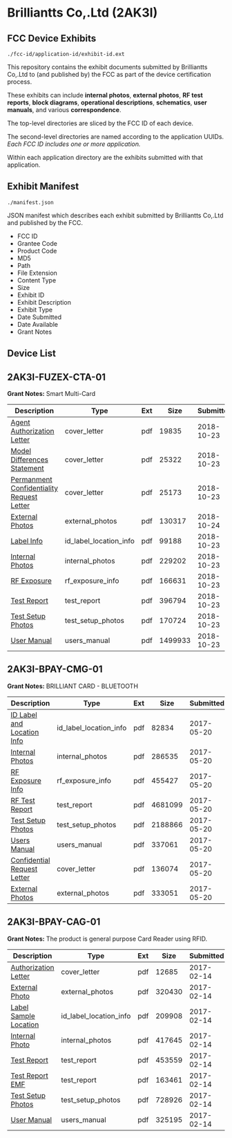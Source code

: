 # Brilliantts Co,.Ltd (2AK3I)
## FCC Device Exhibits

```
./fcc-id/application-id/exhibit-id.ext
```

This repository contains the exhibit documents submitted by Brilliantts Co,.Ltd to (and published by) the FCC as part of the device certification process.

These exhibits can include **internal photos**, **external photos**, **RF test reports**, **block diagrams**, **operational descriptions**, **schematics**, **user manuals**, and various **correspondence**.

The top-level directories are sliced by the FCC ID of each device.

The second-level directories are named according to the application UUIDs. *Each FCC ID includes one or more application.*

Within each application directory are the exhibits submitted with that application. 

## Exhibit Manifest

```
./manifest.json
```

JSON manifest which describes each exhibit submitted by Brilliantts Co,.Ltd and published by the FCC.

- FCC ID
- Grantee Code
- Product Code
- MD5
- Path
- File Extension
- Content Type
- Size
- Exhibit ID
- Exhibit Description
- Exhibit Type
- Date Submitted
- Date Available
- Grant Notes

## Device List
## 2AK3I-FUZEX-CTA-01
**Grant Notes:** Smart Multi-Card

| Description | Type | Ext | Size | Submitted | Available |
| ----------- | ---- | --- | ---- | --------- | --------- |
| [Agent Authorization Letter](2AK3I-FUZEX-CTA-01/52dd7917081e1b251d7a19e915810198/4045559.pdf) | cover_letter | pdf | 19835 | 2018-10-23 | 2018-10-23 |
| [Model Differences Statement](2AK3I-FUZEX-CTA-01/52dd7917081e1b251d7a19e915810198/4045560.pdf) | cover_letter | pdf | 25322 | 2018-10-23 | 2018-10-23 |
| [Permanment Confidentiality Request Letter](2AK3I-FUZEX-CTA-01/52dd7917081e1b251d7a19e915810198/4045565.pdf) | cover_letter | pdf | 25173 | 2018-10-23 | 2018-10-23 |
| [External Photos](2AK3I-FUZEX-CTA-01/52dd7917081e1b251d7a19e915810198/4046722.pdf) | external_photos | pdf | 130317 | 2018-10-24 | 2018-10-23 |
| [Label Info](2AK3I-FUZEX-CTA-01/52dd7917081e1b251d7a19e915810198/4045562.pdf) | id_label_location_info | pdf | 99188 | 2018-10-23 | 2018-10-23 |
| [Internal Photos](2AK3I-FUZEX-CTA-01/52dd7917081e1b251d7a19e915810198/4045558.pdf) | internal_photos | pdf | 229202 | 2018-10-23 | 2019-04-21 |
| [RF Exposure](2AK3I-FUZEX-CTA-01/52dd7917081e1b251d7a19e915810198/4045567.pdf) | rf_exposure_info | pdf | 166631 | 2018-10-23 | 2018-10-23 |
| [Test Report](2AK3I-FUZEX-CTA-01/52dd7917081e1b251d7a19e915810198/4045564.pdf) | test_report | pdf | 396794 | 2018-10-23 | 2018-10-23 |
| [Test Setup Photos](2AK3I-FUZEX-CTA-01/52dd7917081e1b251d7a19e915810198/4045568.pdf) | test_setup_photos | pdf | 170724 | 2018-10-23 | 2018-10-23 |
| [User Manual](2AK3I-FUZEX-CTA-01/52dd7917081e1b251d7a19e915810198/4045563.pdf) | users_manual | pdf | 1499933 | 2018-10-23 | 2018-10-23 |
## 2AK3I-BPAY-CMG-01
**Grant Notes:** BRILLIANT CARD - BLUETOOTH

| Description | Type | Ext | Size | Submitted | Available |
| ----------- | ---- | --- | ---- | --------- | --------- |
| [ID Label and Location Info](2AK3I-BPAY-CMG-01/b4333b69c3129156cc9bee1f00f951f8/3398219.pdf) | id_label_location_info | pdf | 82834 | 2017-05-20 | 2017-05-20 |
| [Internal Photos](2AK3I-BPAY-CMG-01/b4333b69c3129156cc9bee1f00f951f8/3398220.pdf) | internal_photos | pdf | 286535 | 2017-05-20 | 2017-11-16 |
| [RF Exposure Info](2AK3I-BPAY-CMG-01/b4333b69c3129156cc9bee1f00f951f8/3398224.pdf) | rf_exposure_info | pdf | 455427 | 2017-05-20 | 2017-05-20 |
| [RF Test Report](2AK3I-BPAY-CMG-01/b4333b69c3129156cc9bee1f00f951f8/3398226.pdf) | test_report | pdf | 4681099 | 2017-05-20 | 2017-05-20 |
| [Test Setup Photos](2AK3I-BPAY-CMG-01/b4333b69c3129156cc9bee1f00f951f8/3398227.pdf) | test_setup_photos | pdf | 2188866 | 2017-05-20 | 2017-11-16 |
| [Users Manual](2AK3I-BPAY-CMG-01/b4333b69c3129156cc9bee1f00f951f8/3398228.pdf) | users_manual | pdf | 337061 | 2017-05-20 | 2017-11-16 |
| [Confidential Request Letter](2AK3I-BPAY-CMG-01/b4333b69c3129156cc9bee1f00f951f8/3398216.pdf) | cover_letter | pdf | 136074 | 2017-05-20 | 2017-05-20 |
| [External Photos](2AK3I-BPAY-CMG-01/b4333b69c3129156cc9bee1f00f951f8/3398218.pdf) | external_photos | pdf | 333051 | 2017-05-20 | 2017-11-16 |
## 2AK3I-BPAY-CAG-01
**Grant Notes:** The product is general purpose Card Reader using RFID.

| Description | Type | Ext | Size | Submitted | Available |
| ----------- | ---- | --- | ---- | --------- | --------- |
| [Authorization Letter](2AK3I-BPAY-CAG-01/f77e381e82552c5d30b4dffbdb2f1e88/3283162.pdf) | cover_letter | pdf | 12685 | 2017-02-14 | 2017-02-14 |
| [External Photo](2AK3I-BPAY-CAG-01/f77e381e82552c5d30b4dffbdb2f1e88/3283163.pdf) | external_photos | pdf | 320430 | 2017-02-14 | 2017-02-14 |
| [Label Sample Location](2AK3I-BPAY-CAG-01/f77e381e82552c5d30b4dffbdb2f1e88/3283165.pdf) | id_label_location_info | pdf | 209908 | 2017-02-14 | 2017-02-14 |
| [Internal Photo](2AK3I-BPAY-CAG-01/f77e381e82552c5d30b4dffbdb2f1e88/3283164.pdf) | internal_photos | pdf | 417645 | 2017-02-14 | 2017-02-14 |
| [Test Report](2AK3I-BPAY-CAG-01/f77e381e82552c5d30b4dffbdb2f1e88/3283167.pdf) | test_report | pdf | 453559 | 2017-02-14 | 2017-02-14 |
| [Test Report EMF](2AK3I-BPAY-CAG-01/f77e381e82552c5d30b4dffbdb2f1e88/3283168.pdf) | test_report | pdf | 163461 | 2017-02-14 | 2017-02-14 |
| [Test Setup Photos](2AK3I-BPAY-CAG-01/f77e381e82552c5d30b4dffbdb2f1e88/3283169.pdf) | test_setup_photos | pdf | 728926 | 2017-02-14 | 2017-02-14 |
| [User Manual](2AK3I-BPAY-CAG-01/f77e381e82552c5d30b4dffbdb2f1e88/3283166.pdf) | users_manual | pdf | 325195 | 2017-02-14 | 2017-02-14 |
